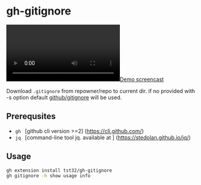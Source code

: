 # gh-gitignore

[![Demo screencast](https://github.com/tst32/gh-gitignore/blob/44ecbcb0a3ca29477d2a2146522385d391f687bb/screencast.mp4)](https://github.com/tst32/gh-gitignore/blob/44ecbcb0a3ca29477d2a2146522385d391f687bb/screencast.mp4)

Download `.gitignore` from repowner/repo to current dir. if no provided with -s option default [github/gitignore](https://github.com/github/gitignore) will be used.


## Prerequsites 
  -  ```gh ``` [github cli version >=2] (https://cli.github.com/) 
  -  ```jq ``` [command-line tool jq. available at ] (https://stedolan.github.io/jq/)


## Usage

```bash
gh extension install tst32/gh-gitignore
gh gitignore -h show usage info
```


